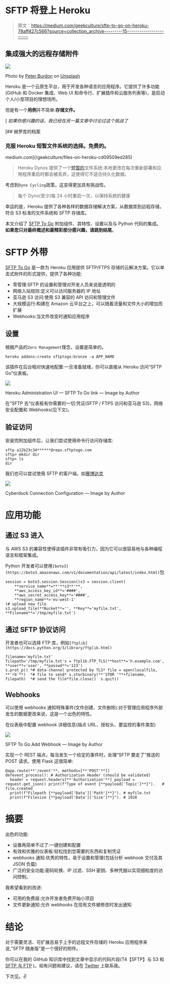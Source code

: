 # SFTP 将登上 Heroku

> 原文：<https://medium.com/geekculture/sftp-to-go-on-heroku-78aff427c566?source=collection_archive---------15----------------------->

## 集成强大的远程存储附件

![](img/303a53b3fdc9b7b67c0d19b76deb6952.png)

Photo by [Peter Burdon](https://unsplash.com/@peterburdon?utm_source=unsplash&utm_medium=referral&utm_content=creditCopyText) on [Unsplash](https://unsplash.com/s/photos/imagine?utm_source=unsplash&utm_medium=referral&utm_content=creditCopyText)

Heroku 是一个云原生平台，用于开发各种语言的应用程序。它提供了许多功能(GitHub 和 Docker 集成、Web UI 和命令行、扩展插件和云服务列表等)，是启动个人/小型项目的理想场所。

但是有一个**用例**并不简单:**存储文件。**

[ *如果你感兴趣的话，我已经在另一篇文章中讨论过这个挑战了*

[](/geekculture/files-on-heroku-cd09509ed285) [## 赫罗库的档案

### 克服 Heroku 短暂文件系统的选择。免费的。

medium.com](/geekculture/files-on-heroku-cd09509ed285) 

> Heroku Dynos 提供了一个[短暂的](https://devcenter.heroku.com/articles/dynos#ephemeral-filesystem)文件系统:本地更改在每次重新部署和应用程序重启时都会被丢弃，这使得它不适合持久化数据。

考虑到`Dyno Cycling`政策，这变得更加具有挑战性。

> 每个 Dyno(至少)每 24 小时重启一次，以保持系统的健康

幸运的是，Heroku 提供了各种各样的数据存储解决方案，从数据库到远程存储，符合 S3 标准的文件系统和 SFTP 存储库。

本文介绍了 [SFTP To Go](https://devcenter.heroku.com/articles/sftptogo) 附加组件、其特性、设置以及与 Python 代码的集成。**如果您只对最终概述和最精彩部分感兴趣，请跳到结尾**。

# SFTP 外带

[SFTP To Go](https://sftptogo.com/) 是一款为 Heroku 应用提供 SFTP/FTPS 存储的云解决方案。它以单击式附件的形式提供，提供了各种功能:

*   零管理:SFTP 的设置和管理对开发人员来说是透明的
*   网络入站规则:定义可以访问服务器的 IP 地址
*   亚马逊 S3 访问:使用 S3 兼容的 API 访问和管理文件
*   大规模运行:构建在 Amazon 云平台之上，可以随着流量和文件大小的增加而扩展
*   Webhooks:当文件改变时通知应用程序

## 设置

根据产品的`Zero Management`理念，设置是简单的。

```
heroku addons:create sftptogo:bronze -a APP_NAME
```

该插件在后台相对快速地配置:一旦准备就绪，你可以直接从 Heroku 访问“SFTP Go”仪表板。

![](img/81093f8e5b9ff6bb64baa53e73f1be14.png)

Heroku Administration UI — SFTP To Go link — Image by Author

在“SFTP 去”仪表板有你需要的一切:凭证(SFTP / FTPS 访问和亚马逊 S3)，网络安全配置和 Webhooks(见下文)。

## 验证访问

安装完附加组件后，让我们尝试使用命令行访问存储库:

```
sftp a12b23c34******@repo.sftptogo.com
sftp> mkdir dir
sftp> ls
dir
```

我们也可以尝试使用 SFTP 的客户端，如[赛博达克](https://cyberduck.io/)

![](img/814dd2c22d64271a3df49a33d02d6721.png)

Cyberduck Connection Configuration — Image by Author

# 应用功能

## 通过 S3 进入

与 AWS S3 的兼容性使得该插件非常有吸引力，因为它可以很容易地与各种编程语言和框架集成。

Python 开发者可以使用`[boto3](https://boto3.amazonaws.com/v1/documentation/api/latest/index.html)`包

```
session = boto3.session.Session()s3 = session.client(
    **service_name**=**'**s3**'**,
    **aws_access_key_id**='####',
    **aws_secret_access_key**='####',
    **region_name**='eu-west-1'
)# upload new file
s3.upload_file(**Bucket**='', **Key**='myfile.txt', **Filename**='/tmp/myfile.txt')
```

## 通过 SFTP 协议访问

开发者也可以选择 FTP 库，例如`[ftplib](https://docs.python.org/3/library/ftplib.html)`

```
filename='myfile.txt'
filepath='/tmp/myfile.txt's = ftplib.FTP_TLS(**host**='h.example.com', **user**='user', **passwd**='123')
s.prot_p() *# data-channel protected by TLS* file = open(localfile, **'rb'**)  *# file to send* s.storbinary(**'STOR '**+filename, filepath)  *# send the file*file.close()  s.quit()
```

## Webhooks

可以使用 webhooks 通知特殊事件(文件创建、文件删除):对于管理应用程序外部发生的数据更改来说，这是一个出色的特性。

在仪表板中配置 webhook 详细信息(端点 URL、授权头、要监控的事件类型)

![](img/3ae60078e2a44d3850f5a2e6b81378ef.png)

SFTP To Go Add Webhook — Image by Author

实现一个 REST 端点，每当发生一个给定的事件时，处理“SFTP 要走了”推送的 POST 请求。使用 Flask 这很简单:

```
@app.route(**'/event'**, methods=[**'POST'**])
defevent_process(): # Authorization Header (should be validated)
  header = request.headers[**'Authorization'**] payload = request.get_json() print(f"Type of event {**payload['Topic']**}").   # file.created
  print(f"Filepath {**payload['Data']['Path']**}"). # myfile.txt
  print(f"Filesize {**payload['Data']['Size']**}"). # 1028
```

# 摘要

出色的功能:

*   设置再简单不过了:一键创建和配置
*   有效和优雅的仪表板:轻松找到您需要的东西和复制凭证
*   webhooks 通知:优秀的特性，易于设置和管理(包括分析 webhook 交付及其 JSON 负载)
*   广泛的安全功能:密码轮换、IP 过滤、SSH 密钥、多种凭据以实现细粒度的访问控制。

我希望看到的改进:

*   可用的免费层:允许开发者免费开始小项目
*   文件更新通知:允许 webhooks 在现有文件被修改时发出通知

# 结论

对于需要灵活、可扩展且易于上手的远程文件存储的 Heroku 应用程序来说,“SFTP 随身版”是一个很好的附件。

你可以在我的 GitHub 知识库中找到文章中显示的代码片段(T4【SFTP】与 S3 和 [SFTP 与 FTP](https://github.com/gcatanese/HerokuFiles/blob/main/app/sftp_to_go_ftp.py) )。如有问题和建议，请在 [Twitter](https://twitter.com/beppecatanese) 上联系我。

下次见。✌️